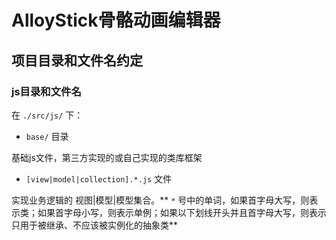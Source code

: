 # AlloyStick骨骼动画编辑器

## 项目目录和文件名约定

### js目录和文件名

在 `./src/js/` 下：

- `base/` 目录

基础js文件，第三方实现的或自己实现的类库框架

- `[view|model|collection].*.js` 文件

实现业务逻辑的 视图|模型|模型集合。** `*` 号中的单词，如果首字母大写，则表示类；如果首字母小写，则表示单例；如果以下划线开头并且首字母大写，则表示只用于被继承、不应该被实例化的抽象类**
